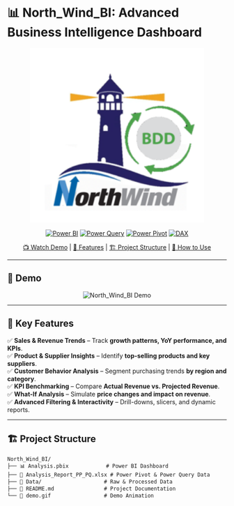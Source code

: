 # 📊 North_Wind_BI: Advanced Business Intelligence Dashboard

<p align="center">
  <img src="./north_wind.png" width="400" alt="North_Wind_BI Logo">
</p>

<div align="center">

  [![Power BI](https://img.shields.io/badge/Power%20BI-%23F2C811.svg?style=for-the-badge&logo=power-bi&logoColor=black)](https://powerbi.microsoft.com/)
  [![Power Query](https://img.shields.io/badge/Power%20Query-%230078D7.svg?style=for-the-badge&logo=microsoft&logoColor=white)](https://learn.microsoft.com/en-us/power-query/)
  [![Power Pivot](https://img.shields.io/badge/Power%20Pivot-%23217381.svg?style=for-the-badge&logo=microsoft-excel&logoColor=white)](https://support.microsoft.com/en-us/excel-powerpivot)
  [![DAX](https://img.shields.io/badge/DAX-%230075C2.svg?style=for-the-badge&logo=Microsoft&logoColor=white)](https://dax.guide/)

  [📺 Watch Demo](#-demo) | [🎯 Features](#-key-features) | [🏗️ Project Structure](#-project-structure) | [🚀 How to Use](#-how-to-use)
  
</div>

---

## 🎥 Demo
<p align="center">
  <img src="./northwind_demo.gif" width="600" alt="North_Wind_BI Demo">
</p>


---

## 🎯 Key Features

✅ **Sales & Revenue Trends** – Track **growth patterns, YoY performance, and KPIs**.  
✅ **Product & Supplier Insights** – Identify **top-selling products and key suppliers**.  
✅ **Customer Behavior Analysis** – Segment purchasing trends **by region and category**.  
✅ **KPI Benchmarking** – Compare **Actual Revenue vs. Projected Revenue**.  
✅ **What-If Analysis** – Simulate **price changes and impact on revenue**.  
✅ **Advanced Filtering & Interactivity** – Drill-downs, slicers, and dynamic reports.  

---

## 🏗️ Project Structure

```plaintext
North_Wind_BI/
├── 📊 Analysis.pbix            # Power BI Dashboard
├── 📄 Analysis_Report_PP_PQ.xlsx # Power Pivot & Power Query Data
├── 📂 Data/                    # Raw & Processed Data
├── 📜 README.md                # Project Documentation
└── 🎥 demo.gif                 # Demo Animation
